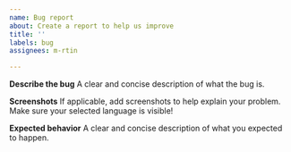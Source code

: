 ```yaml
---
name: Bug report
about: Create a report to help us improve
title: ''
labels: bug
assignees: m-rtin

---
```


**Describe the bug**
A clear and concise description of what the bug is.

**Screenshots**
If applicable, add screenshots to help explain your problem. Make sure your selected language is visible!

**Expected behavior**
A clear and concise description of what you expected to happen.
